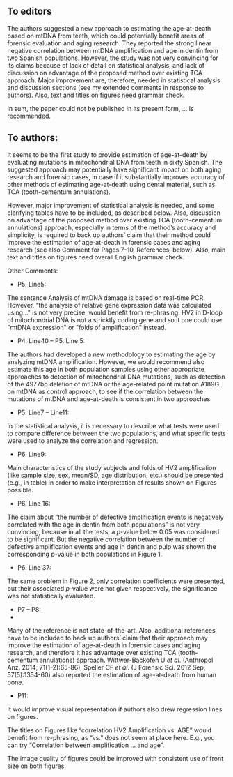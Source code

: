 ## To editors

The authors suggested a new approach to estimating the age-at-death based on mtDNA from teeth, which could potentially benefit areas of forensic evaluation and aging research. They reported the strong linear negative correlation between mtDNA amplification and age in dentin from two Spanish populations. 
However, the study was not very convincing for its claims because of lack of detail on statistical analysis, and lack of discussion on advantage of the proposed method over existing TCA approach. Major improvement are, therefore, needed in statistical analysis and discussion sections (see my extended comments in response to authors). Also, text and titles on figures need grammar check. 

In sum, the paper could not be published in its present form, ... is recommended. 


## To authors: 

It seems to be the first study to provide estimation of age-at-death by evaluating mutations in mitochondrial DNA from teeth in sixty Spanish. The suggested approach may potentially have significant impact on both aging research and forensic cases, in case if it substantially improves accuracy of other methods of estimating age-at-death using dental material, such as TCA (tooth-cementum annulations).

However, major improvement of statistical analysis is needed, and some clarifying tables have to be included, as described below. Also, discussion on advantage of the proposed method over existing TCA (tooth-cementum annulations) approach, especially in terms of the method’s accuracy and simplicity, is required to back up authors’ claim that their method could improve the estimation of age-at-death in forensic cases and aging research (see also Comment for Pages 7-10, References, below). Also, main text and titles on figures need overall English grammar check.

Other Comments: 

- P5. Line5: 

The sentence Analysis of mtDNA damage is based on real-time PCR. However, “the analysis of relative gene expression data was calculated using..." is not very precise, would benefit from re-phrasing. HV2 in D-loop of mitochondrial DNA is not a stricktly coding gene and so it one could use "mtDNA expression" or "folds of amplification" instead.

- P4. Line40 – P5. Line 5:

The authors had developed a new methodology to estimating the age by analyzing mtDNA amplification. However, we would recommend also estimate this age in both population samples using other appropriate approaches to detection of mitochondrial DNA mutations, such as detection of the 4977bp deletion of mtDNA or the age-related point mutation A189G on mtDNA as control approach, to see if the correlation between the mutations of mtDNA and age-at-death is consistent in two approaches. 

- P5. Line7 – Line11:

In the statistical analysis, it is necessary to describe what tests were used to compare difference between the two populations, and what specific tests were used to analyze the correlation and regression.

- P6. Line9:

Main characteristics of the study subjects and folds of HV2 amplification (like sample size, sex, mean/SD, age distribution, etc.) should be presented (e.g., in table) in order to make interpretation of results shown on Figures possible. 

- P6. Line 16:

The claim about “the number of defective amplification events is negatively correlated with the age in dentin from both populations” is not very convincing, because in all the tests, a *p*-value below 0.05 was considered to be significant. But the negative correlation between the number of defective amplification events and age in dentin and pulp was shown the corresponding *p*-value in both populations in Figure 1. 

- P6. Line 37:

The same problem in Figure 2, only correlation coefficients were presented, but their associated *p*-value were not given respectively, the significance was not statistically evaluated.

- P7 – P8:
- 
Many of the reference is not state-of-the-art. Also, additional references have to be included to back up authors’ claim that their approach may improve the estimation of age-at-death in forensic cases and aging research, and therefore it has advantage over existing TCA (tooth-cementum annulations) approach. Wittwer-Backofen U *et al*. (Anthropol Anz. 2014; 71(1-2):65-86), Speller CF *et al*. (J Forensic Sci. 2012 Sep; 57(5):1354-60) also reported the estimation of age-at-death from human bone.

- P11:

It would improve visual representation if authors also drew regression lines on figures. 

The titles on Figures like “correlation HV2 Amplification vs. AGE” would benefit from re-phrasing, as “vs.” does not seem at place here. E.g., you can try “Correlation between amplification … and age”.  

The image quality of figures could be improved with consistent use of front size on both figures.
